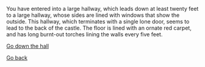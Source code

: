 You have entered into a large hallway, which leads down at least twenty feet to a large hallway, whose sides are lined with windows that show the outside. This hallway, which terminates with a single lone door, seems to lead to the back of the castle. The floor is lined with an ornate red carpet, and has long burnt-out torches lining the walls every five feet. 

[Go down the hall](5-DA.md)

[Go back](3-A.md)